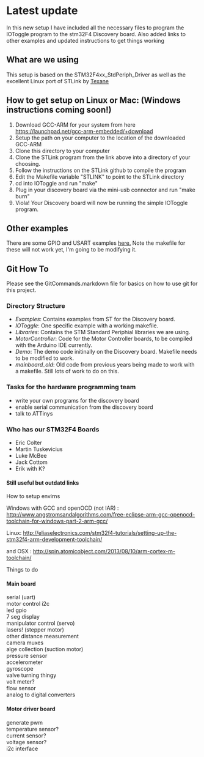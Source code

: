 # Latest update 
In this new setup I have included all the necessary files to program the IOToggle program to the stm32F4 Discovery board. Also added links to other examples and updated instructions to get things working 

## What are we using
This setup is based on the STM32F4xx_StdPeriph_Driver as well as the excellent Linux port of STLink by [Texane](https://github.com/texane/stlink) 

## How to get setup on Linux or Mac: (Windows instructions coming soon!)
1. Download GCC-ARM for your system from here https://launchpad.net/gcc-arm-embedded/+download
2. Setup the path on your computer to the location of the downloaded GCC-ARM
3. Clone this directory to your computer
4. Clone the STLink program from the link above into a directory of your choosing. 
5. Follow the instructions on the STLink github to compile the program 
6. Edit the Makefile variable "STLINK" to point to the STLink directory 
7. cd into IOToggle and run "make"
8. Plug in your discovery board via the mini-usb connector and run "make burn"
9. Viola! Your Discovery board will now be running the simple IOToggle program.

## Other examples
There are some GPIO and USART examples [here.](https://github.com/devthrash/STM32F4-workarea) 
Note the makefile for these will not work yet, I'm going to be modifying it. 

## Git How To
Please see the GitCommands.markdown file for basics on how to use git for this project.

### Directory Structure
- *Examples*: Contains examples from ST for the Discovery board.
- *IOToggle*: One specific example with a working makefile.
- *Libraries*: Contains the STM Standard Periphial libraries we are using.
- *MotorController*: Code for the Motor Controller boards, to be compiled with the Arduino IDE currently.
- *Demo*: The demo code initinally on the Discovery board. Makefile needs to be modified to work.
- *mainboard_old*: Old code from previous years being made to work with a makefile. Still lots of work to do on this.

### Tasks for the hardware programming team 

- write your own programs for the discovery board 
- enable serial communication from the discovery board
- talk to ATTinys 


### Who has our STM32F4 Boards 
- Eric Colter  
- Martin Tuskevicius  
- Luke McBee  
- Jack Cottom  
- Erik with K?  


#### Still useful but outdatd links

How to setup envirns

Windows with GCC and openOCD (not IAR) : http://www.angstromsandalgorithms.com/free-eclipse-arm-gcc-openocd-toolchain-for-windows-part-2-arm-gcc/

Linux: http://eliaselectronics.com/stm32f4-tutorials/setting-up-the-stm32f4-arm-development-toolchain/

and OSX : http://spin.atomicobject.com/2013/08/10/arm-cortex-m-toolchain/


Things to do

#### Main board

serial (uart)  
motor control i2c  
led gpio  
7 seg display  
manipulator control (servo)  
lasers! (stepper motor)  
other distance measurement  
camera muxes  
alge collection (suction motor)  
pressure sensor  
accelerometer   
gyroscope  
valve turning thingy  
volt meter?  
flow sensor  
analog to digital converters  




#### Motor driver board

generate pwm  
temperature sensor?  
current sensor?  
voltage sensor?  
i2c interface  
  


